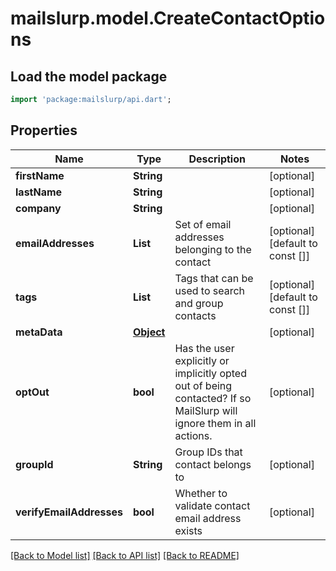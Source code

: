 # mailslurp.model.CreateContactOptions

## Load the model package
```dart
import 'package:mailslurp/api.dart';
```

## Properties
Name | Type | Description | Notes
------------ | ------------- | ------------- | -------------
**firstName** | **String** |  | [optional] 
**lastName** | **String** |  | [optional] 
**company** | **String** |  | [optional] 
**emailAddresses** | **List<String>** | Set of email addresses belonging to the contact | [optional] [default to const []]
**tags** | **List<String>** | Tags that can be used to search and group contacts | [optional] [default to const []]
**metaData** | [**Object**]() |  | [optional] 
**optOut** | **bool** | Has the user explicitly or implicitly opted out of being contacted? If so MailSlurp will ignore them in all actions. | [optional] 
**groupId** | **String** | Group IDs that contact belongs to | [optional] 
**verifyEmailAddresses** | **bool** | Whether to validate contact email address exists | [optional] 

[[Back to Model list]](../README#documentation-for-models) [[Back to API list]](../README#documentation-for-api-endpoints) [[Back to README]](../README)


